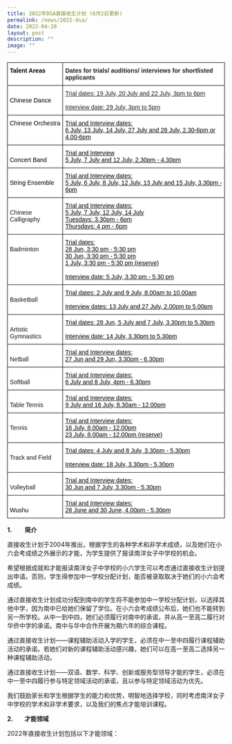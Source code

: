 ```yaml
---
title: 2022年DSA直接收生计划 (6月2日更新)
permalink: /news/2022-dsa/
date: 2022-04-20
layout: post
description: ""
image: ""
---
```

<style type="text/css">
.tg  {border-collapse:collapse;border-spacing:0;}
.tg td{border-color:black;border-style:solid;border-width:1px;font-family:Arial, sans-serif;font-size:14px;
  overflow:hidden;padding:10px 5px;word-break:normal;}
.tg th{border-color:black;border-style:solid;border-width:1px;font-family:Arial, sans-serif;font-size:14px;
  font-weight:normal;overflow:hidden;padding:10px 5px;word-break:normal;}
.tg .tg-61iw{background-color:#FFF;color:#F00;text-align:left;vertical-align:top}
.tg .tg-yst8{background-color:#FFF;text-align:left;text-decoration:underline;vertical-align:top}
.tg .tg-8wsk{background-color:#FFF;color:#231F20;text-align:left;text-decoration:underline;vertical-align:top}
.tg .tg-dgl5{background-color:#FFF;font-weight:bold;text-align:left;vertical-align:top}
.tg .tg-j041{background-color:#FFF;color:#231F20;font-weight:bold;text-align:left;vertical-align:top}
.tg .tg-ktyi{background-color:#FFF;text-align:left;vertical-align:top}
</style>
<table class="tg">
<thead>
  <tr>
    <th class="tg-dgl5"><span style="font-weight:700;color:#000;background-color:transparent">Talent Areas</span></th>
    <th class="tg-j041"><span style="font-weight:700;color:#231F20">Dates for trials/ auditions/ interviews for shortlisted applicants </span></th>
  </tr>
</thead>
<tbody>
  <tr>
    <td class="tg-61iw"><span style="color:#F00;background-color:transparent"> </span><br><span style="color:#000;background-color:transparent">Chinese Dance </span><span style="color:#F00;background-color:transparent"> </span></td>
    <td class="tg-8wsk"><span style="color:#231F20;background-color:transparent">Trial dates: 19 July, 20 July and 22 July, 3pm to 6pm</span><br> <br><span style="color:#231F20;background-color:transparent">Interview date: 29 July, 3pm to 5pm</span></td>
  </tr>
  <tr>
    <td class="tg-ktyi"><span style="color:#000;background-color:transparent">Chinese Orchestra </span></td>
    <td class="tg-yst8"><span style="color:#000;background-color:transparent">Trial and Interview dates: </span><br><span style="color:#000;background-color:transparent">6 July, 13 July, 14 July, 27 July and 28 July, 2.30-6pm or 4.00-6pm</span></td>
  </tr>
  <tr>
    <td class="tg-61iw"><span style="color:#F00;background-color:transparent"> </span><br><span style="color:#000;background-color:transparent">Concert Band </span><span style="color:#F00;background-color:transparent"> </span></td>
    <td class="tg-yst8"><span style="color:#000;background-color:transparent">Trial and Interview </span><br><span style="color:#000;background-color:transparent">5 July, 7 July and 12 July, 2.30pm - 4.30pm</span></td>
  </tr>
  <tr>
    <td class="tg-61iw"><span style="color:#F00;background-color:transparent"> </span><br><span style="color:#000;background-color:transparent">String Ensemble</span><span style="color:#F00;background-color:transparent"> </span></td>
    <td class="tg-yst8"><span style="color:#000;background-color:transparent">Trial and Interview dates:</span><br><span style="color:#000;background-color:transparent">5 July, 6 July, 8 July, 12 July, 13 July and 15 July, 3.30pm - 6pm</span></td>
  </tr>
  <tr>
    <td class="tg-ktyi"><span style="color:#000;background-color:transparent"> </span><br><span style="background-color:transparent">Chinese Calligraphy</span><span style="color:#000;background-color:transparent"> </span></td>
    <td class="tg-yst8"><span style="color:#000;background-color:transparent">Trial and Interview dates:</span><br><span style="color:#000;background-color:transparent">5 July, 7 July, 12 July, 14 July </span><br><span style="color:#000;background-color:transparent">Tuesdays: 3.30pm - 6pm</span><br><span style="color:#000;background-color:transparent">Thursdays: 4 pm - 6pm</span></td>
  </tr>
  <tr>
    <td class="tg-ktyi"><span style="color:#000;background-color:transparent"> </span><br><span style="background-color:transparent">Badminton</span><span style="color:#000;background-color:transparent"> </span></td>
    <td class="tg-yst8"><span style="color:#000;background-color:transparent">Trial dates: </span><br><span style="color:#000;background-color:transparent">28 Jun, 3:30 pm - 5:30 pm</span><br><span style="color:#000;background-color:transparent">30 Jun, 3:30 pm - 5:30 pm</span><br><span style="color:#000;background-color:transparent">1 July, 3:30 pm - 5:30 pm (reserve)</span><br> <br><span style="color:#000;background-color:transparent">Interview date: 5 July, 3.30 pm - 5.30 pm </span></td>
  </tr>
  <tr>
    <td class="tg-ktyi"><span style="color:#000;background-color:transparent"> </span><br><span style="background-color:transparent">Basketball</span><span style="color:#000;background-color:transparent"> </span></td>
    <td class="tg-yst8"><span style="color:#000;background-color:transparent">Trial dates: 2 July and 9 July, 8.00am to 10.00am</span><br> <br><span style="color:#000;background-color:transparent">Interview dates: 13 July and 27 July, 2.00pm to 5.00pm</span><br><span style="color:#000;background-color:transparent"> </span></td>
  </tr>
  <tr>
    <td class="tg-ktyi"><span style="color:#000;background-color:transparent"> </span><br><span style="background-color:transparent">Artistic Gymnastics </span><span style="color:#000;background-color:transparent"> </span></td>
    <td class="tg-yst8"><span style="color:#000;background-color:transparent">Trial dates: 28 Jun, 5 July and 7 July, 3.30pm to 5.30pm</span><br> <br><span style="color:#000;background-color:transparent">Interview date: 14 July, 3.30pm to 5.30pm</span></td>
  </tr>
  <tr>
    <td class="tg-ktyi"><span style="color:#000;background-color:transparent"> </span><br><span style="background-color:transparent">Netball</span><span style="color:#000;background-color:transparent"> </span></td>
    <td class="tg-yst8"><span style="color:#000;background-color:transparent">Trial and Interview dates:</span><br><span style="color:#000;background-color:transparent">27 Jun and 29 Jun, 3.30pm - 6.30pm</span></td>
  </tr>
  <tr>
    <td class="tg-ktyi"><span style="color:#000;background-color:transparent"> </span><br><span style="background-color:transparent">Softball</span><span style="color:#000;background-color:transparent"> </span></td>
    <td class="tg-yst8"><span style="color:#000;background-color:transparent">Trial and Interview dates:</span><br><span style="color:#000;background-color:transparent">6 July and 8 July, 4pm - 6.30pm</span></td>
  </tr>
  <tr>
    <td class="tg-ktyi"><span style="color:#000;background-color:transparent"> </span><br><span style="background-color:transparent">Table Tennis</span><span style="color:#000;background-color:transparent"> </span></td>
    <td class="tg-yst8"><span style="color:#000;background-color:transparent">Trial and Interview dates:</span><br><span style="color:#000;background-color:transparent">9 July and 16 July, 8.30am - 12.00pm</span></td>
  </tr>
  <tr>
    <td class="tg-ktyi"><span style="color:#000;background-color:transparent"> </span><br><span style="background-color:transparent">Tennis</span><span style="color:#000;background-color:transparent"> </span></td>
    <td class="tg-yst8"><span style="color:#000;background-color:transparent">Trial and Interview dates:</span><br><span style="color:#000;background-color:transparent">16 July, 8.00am - 12.00pm</span><br><span style="color:#000;background-color:transparent">23 July, 8.00am - 12.00pm (reserve)</span></td>
  </tr>
  <tr>
    <td class="tg-ktyi"><span style="color:#000;background-color:transparent"> </span><br><span style="background-color:transparent">Track and Field</span><span style="color:#000;background-color:transparent"> </span></td>
    <td class="tg-yst8"><span style="color:#000;background-color:transparent">Trial dates: 4 July and 8 July, 3.30pm - 5.30pm</span><br> <br><span style="color:#000;background-color:transparent">Interview date: 18 July, 3.30pm - 5.30pm </span></td>
  </tr>
  <tr>
    <td class="tg-ktyi"><span style="color:#000;background-color:transparent"> </span><br><span style="background-color:transparent">Volleyball</span><span style="color:#000;background-color:transparent"> </span></td>
    <td class="tg-yst8"><span style="color:#000;background-color:transparent">Trial and Interview dates:</span><br><span style="color:#000;background-color:transparent">30 Jun and 7 July, 3.30pm - 5.30pm</span></td>
  </tr>
  <tr>
    <td class="tg-61iw"><span style="color:#F00;background-color:transparent"> </span><br><span style="color:#000;background-color:transparent">Wushu</span><span style="color:#F00;background-color:transparent"> </span></td>
    <td class="tg-yst8"><span style="color:#000;background-color:transparent">Trial and Interview dates:</span><br><span style="color:#000;background-color:transparent">28 June and 30 June, 4.00pm - 5.30pm</span></td>
  </tr>
</tbody>
</table>

**1.&nbsp;&nbsp;&nbsp;&nbsp;&nbsp;&nbsp;&nbsp;&nbsp; 简介**

直接收生计划于2004年推出，根据学生的各种学术和非学术成绩，以及她们在小六会考成绩之外展示的才能，为学生提供了报读南洋女子中学校的机会。

希望根据成就和才能报读南洋女子中学校的小六学生可以考虑通过直接收生计划提出申请。否则，学生得参加中一学校分配计划，能否被录取取决于她们的小六会考成绩。

通过直接收生计划成功分配到南中的学生将不能参加中一学校分配计划，以选择其他中学，因为南中已给她们保留了学位。在小六会考成绩公布后，她们也不能转到另一所学校。从中一到中四，她们必须履行对南中的承诺，并从高一至高二履行对华侨中学的承诺。南中与华中合作开展为期六年的综合课程。

通过直接收生计划——课程辅助活动入学的学生，必须在中一至中四履行课程辅助活动的承诺。若她们对新的课程辅助活动感兴趣，她们可以在高一至高二选择另一种课程辅助活动。

通过直接收生计划——双语、数学、科学、创新或服务型领导才能的学生，必须在中一至中四履行参与特定领域活动的承诺，且以参与特定领域活动为优先。

我们鼓励家长和学生根据学生的能力和优势，明智地选择学校，同时考虑南洋女子中学校的学术和非学术要求，以及我们的焦点才能培训课程。&nbsp;

**2.&nbsp;&nbsp;&nbsp;&nbsp;&nbsp;&nbsp;&nbsp;&nbsp;才能领域**&nbsp;&nbsp;&nbsp;

2022年直接收生计划包括以下才能领域：

